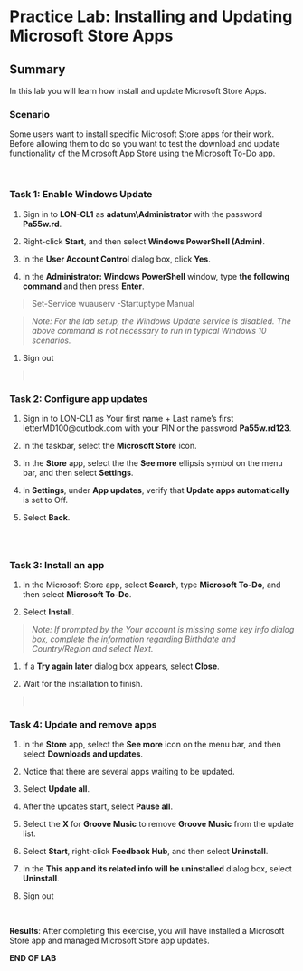 # Practice Lab: Installing and Updating Microsoft Store Apps


## Summary

In this lab you will learn how install and update Microsoft Store Apps.


### Scenario

Some users want to install specific Microsoft Store apps for their work. Before
allowing them to do so you want to test the download and update functionality of
the Microsoft App Store using the Microsoft To-Do app.

 

### Task 1: Enable Windows Update

1.  Sign in to **LON-CL1** as **adatum\\Administrator** with the password
    **Pa55w.rd**.

2.  Right-click **Start**, and then select **Windows PowerShell (Admin)**.

3.  In the **User Account Control** dialog box, click **Yes**.

4.  In the **Administrator: Windows PowerShell** window, type **the following
    command** and then press **Enter**.

>   Set-Service wuauserv -Startuptype Manual

>   *Note: For the lab setup, the Windows Update service is disabled. The above
>   command is not necessary to run in typical Windows 10 scenarios.*

1.  Sign out

>    

### Task 2: Configure app updates

1.  Sign in to LON-CL1 as Your first name + Last name’s first
    letterMD100\@outlook.com with your PIN or the password **Pa55w.rd123**.

2.  In the taskbar, select the **Microsoft Store** icon.

3.  In the **Store** app, select the the **See more** ellipsis symbol on the
    menu bar, and then select **Settings**.

4.  In **Settings**, under **App updates**, verify that **Update apps
    automatically** is set to Off.

5.  Select **Back**.

###  

### Task 3: Install an app

1.  In the Microsoft Store app, select **Search**, type **Microsoft To-Do**, and
    then select **Microsoft To-Do**.

2.  Select **Install**.  

>   *Note: If prompted by the Your account is missing some key info dialog box,
>   complete the information regarding Birthdate and Country/Region and select
>   Next.*

1.  If a **Try again later** dialog box appears, select **Close**.

2.  Wait for the installation to finish.

>    

### Task 4: Update and remove apps

1.  In the **Store** app, select the **See more** icon on the menu bar, and then
    select **Downloads and updates**.

2.  Notice that there are several apps waiting to be updated.

3.  Select **Update all**.

4.  After the updates start, select **Pause all**.

5.  Select the **X** for **Groove Music** to remove **Groove Music** from the
    update list.

6.  Select **Start**, right-click **Feedback Hub**, and then select
    **Uninstall**.

7.  In the **This app and its related info will be uninstalled** dialog box,
    select **Uninstall**.

8.  Sign out

 

**Results**: After completing this exercise, you will have installed a Microsoft
Store app and managed Microsoft Store app updates.

**END OF LAB**